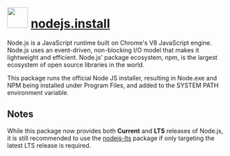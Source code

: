 ﻿# <img src="https://cdn.jsdelivr.net/gh/chocolatey/chocolatey-coreteampackages@ba5adf020e09cd0e51107206ef3ec390035a6e90/icons/nodejs.png" width="48" height="48"/> [nodejs.install](https://chocolatey.org/packages/nodejs.install)


Node.js is a JavaScript runtime built on Chrome's V8 JavaScript engine. Node.js uses an event-driven, non-blocking I/O model that makes it lightweight and efficient. Node.js' package ecosystem, npm, is the largest ecosystem of open source libraries in the world.

This package runs the official Node JS installer, resulting in Node.exe and NPM being installed under Program Files, and added to the SYSTEM PATH environment variable.

## Notes
While this package now provides both **Current** and **LTS** releases of Node.js, it is still recommended to use the [nodejs-lts][] package if only targeting the latest LTS release is required.

[nodejs-lts]: https://chocolatey.org/packages/nodejs-lts "Node.js LTS Package"
